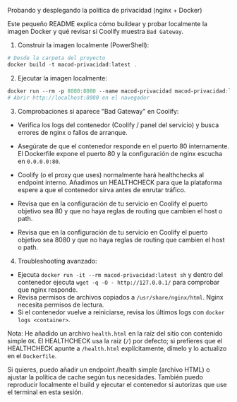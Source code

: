Probando y desplegando la política de privacidad (nginx + Docker)

Este pequeño README explica cómo buildear y probar localmente la imagen Docker y qué revisar si Coolify muestra `Bad Gateway`.

1) Construir la imagen localmente (PowerShell):

```powershell
# Desde la carpeta del proyecto
docker build -t macod-privacidad:latest .
```

2) Ejecutar la imagen localmente:

```powershell
docker run --rm -p 8080:8080 --name macod-privacidad macod-privacidad:latest
# Abrir http://localhost:8080 en el navegador
```

3) Comprobaciones si aparece "Bad Gateway" en Coolify:

- Verifica los logs del contenedor (Coolify / panel del servicio) y busca errores de nginx o fallos de arranque.
- Asegúrate de que el contenedor responde en el puerto 80 internamente. El Dockerfile expone el puerto 80 y la configuración de nginx escucha en `0.0.0.0:80`.
- Coolify (o el proxy que uses) normalmente hará healthchecks al endpoint interno. Añadimos un HEALTHCHECK para que la plataforma espere a que el contenedor sirva antes de enrutar tráfico.
- Revisa que en la configuración de tu servicio en Coolify el puerto objetivo sea 80 y que no haya reglas de routing que cambien el host o path.

- Revisa que en la configuración de tu servicio en Coolify el puerto objetivo sea 8080 y que no haya reglas de routing que cambien el host o path.

4) Troubleshooting avanzado:

- Ejecuta `docker run -it --rm macod-privacidad:latest sh` y dentro del contenedor ejecuta `wget -q -O - http://127.0.0.1/` para comprobar que nginx responde.
- Revisa permisos de archivos copiados a `/usr/share/nginx/html`. Nginx necesita permisos de lectura.
- Si el contenedor vuelve a reiniciarse, revisa los últimos logs con `docker logs <container>`.

Nota: He añadido un archivo `health.html` en la raíz del sitio con contenido simple `OK`. El HEALTHCHECK usa la raíz (`/`) por defecto; si prefieres que el HEALTHCHECK apunte a `/health.html` explícitamente, dímelo y lo actualizo en el `Dockerfile`.

Si quieres, puedo añadir un endpoint /health simple (archivo HTML) o ajustar la política de cache según tus necesidades. También puedo reproducir localmente el build y ejecutar el contenedor si autorizas que use el terminal en esta sesión.
